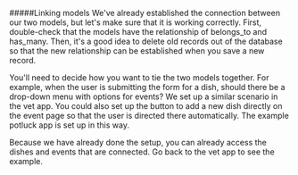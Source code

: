 #####Linking models
We've already established the connection between our two models, but let's make sure that it is working correctly. First, double-check that the models have the relationship of belongs_to and has_many. Then, it's a good idea to delete old records out of the database so that the new relationship can be established when you save a new record.

You'll need to decide how you want to tie the two models together. For example, when the user is submitting the form for a dish, should there be a drop-down menu with options for events? We set up a similar scenario in the vet app. You could also set up the button to add a new dish directly on the event page so that the user is directed there automatically. The example potluck app is set up in this way.

Because we have already done the setup, you can already access the dishes and events that are connected. Go back to the vet app to see the example.
